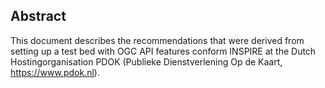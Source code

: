 ## Abstract

This document describes the recommendations that were derived from setting up a test bed with OGC API features conform INSPIRE at the Dutch Hostingorganisation PDOK (Publieke Dienstverlening Op de Kaart, https://www.pdok.nl).

